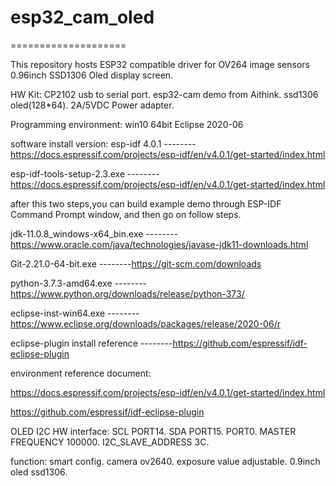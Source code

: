 # esp32_cam_oled
====================

This repository hosts ESP32 compatible driver for OV264 image sensors 0.96inch SSD1306 Oled display screen.

HW Kit:
CP2102 usb to serial port.
esp32-cam demo from Aithink.
ssd1306 oled(128*64).
2A/5VDC Power adapter.

Programming environment:
win10 64bit
Eclipse 2020-06

software install version:
esp-idf 4.0.1    --------https://docs.espressif.com/projects/esp-idf/en/v4.0.1/get-started/index.html

esp-idf-tools-setup-2.3.exe   --------https://docs.espressif.com/projects/esp-idf/en/v4.0.1/get-started/index.html

after this two steps,you can build example demo through ESP-IDF Command Prompt window, and then go on follow steps.

jdk-11.0.8_windows-x64_bin.exe   --------https://www.oracle.com/java/technologies/javase-jdk11-downloads.html

Git-2.21.0-64-bit.exe    --------https://git-scm.com/downloads

python-3.7.3-amd64.exe    --------https://www.python.org/downloads/release/python-373/

eclipse-inst-win64.exe    --------https://www.eclipse.org/downloads/packages/release/2020-06/r

eclipse-plugin install reference    --------https://github.com/espressif/idf-eclipse-plugin

environment reference document:

https://docs.espressif.com/projects/esp-idf/en/v4.0.1/get-started/index.html

https://github.com/espressif/idf-eclipse-plugin

OLED I2C HW interface:
SCL PORT14.
SDA PORT15.
PORT0.
MASTER FREQUENCY 100000.
I2C_SLAVE_ADDRESS 3C.

function:
smart config.
camera ov2640.
exposure value adjustable.
0.9inch oled ssd1306.
